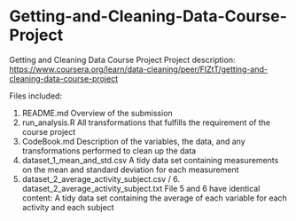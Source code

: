 # Getting-and-Cleaning-Data-Course-Project
Getting and Cleaning Data Course Project
Project description: https://www.coursera.org/learn/data-cleaning/peer/FIZtT/getting-and-cleaning-data-course-project

Files included:
1. README.md
Overview of the submission
2. run_analysis.R
All transformations that fulfills the requirement of the course project
3. CodeBook.md
Description of the variables, the data, and any transformations performed to clean up the data
4. dataset_1_mean_and_std.csv
A tidy data set containing measurements on the mean and standard deviation for each measurement
5. dataset_2_average_activity_subject.csv / 6. dataset_2_average_activity_subject.txt
File 5 and 6 have identical content: A tidy data set containing the average of each variable for each activity and each subject